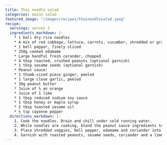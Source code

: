 ```yaml
---
title: Thai noodle salad
categories: mains salad
featured_image: "/images/recipes/thainoodlesalad.jpeg"
recipe:
  servings: serves 2
  ingredients_markdown: |-
    * 1 ball dry rice noodles
    * A mix of red cabbage, lettuce, carrots, cucumber, shredded or grated
    * 1 bell pepper, finely sliced
    * 250g cooked edamame
    * Large handful fresh corander, chopped
    * 4 tbsp roasted, crushed peanuts (optional garnish)
    * 1 tbsp sesame seeds (optional garnish)
    * Peanut sauce:
    * 1 thumb-sized piece ginger, peeled
    * 1 large clove garlic, peeled
    * 30g peanut butter
    * Juice of ½ an orange
    * Juice of 1 lime
    * 1 tbsp reduced sodium soy sauce
    * 1 tbsp honey or maple syrup
    * 2 tbsp toasted sesame oil
    * ½ tsp cayenne pepper
  directions_markdown: |-
    1. Cook the noodles. Drain and chill under cold running water.
    2. While noodles are cooking, blend the peanut sauce ingredients together using a blender until smooth.
    3. Place shredded veggies, bell pepper, edamame and coriander into a serving bowl and toss together. Add the cold noodles and toss again. Pour the peanut sauce over top and toss well to combine.
    4. Garnish with roasted peanuts, sesame seeds, coriander and a lime wedge.
---
```

